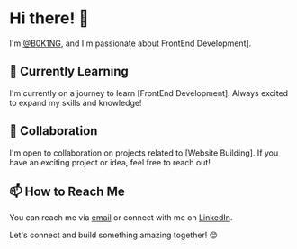 # Hi there! 👋

I'm [@B0K1NG](https://github.com/B0K1NG), and I'm passionate about FrontEnd Development].

## 🌱 Currently Learning

I'm currently on a journey to learn [FrontEnd Development]. Always excited to expand my skills and knowledge!

## 💞️ Collaboration

I'm open to collaboration on projects related to [Website Building]. If you have an exciting project or idea, feel free to reach out!

## 📫 How to Reach Me

You can reach me via [email](dominykaspavlijus@gmail.com) or connect with me on [LinkedIn]([https://www.linkedin.com/in/your-linkedin-profile](https://www.linkedin.com/in/dominykas-pavlijus-138b41270/)https://www.linkedin.com/in/dominykas-pavlijus-138b41270/).

Let's connect and build something amazing together! 😊
